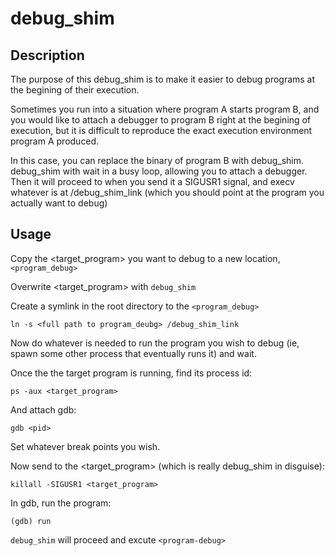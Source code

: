 # debug_shim


## Description

The purpose of this debug_shim is to make it easier to debug programs at the begining of their execution. 

Sometimes you run into a situation where program A starts program B, and you would like to attach a debugger to program B right at the begining of execution, but it is difficult to reproduce the exact execution environment program A produced.

In this case, you can replace the binary of program B with debug_shim. debug_shim with wait in a busy loop, allowing you to attach a debugger. Then it will proceed to when you send it a SIGUSR1 signal, and execv whatever is at /debug_shim_link (which you should point at the program you actually want to debug)


## Usage

Copy the <target_program> you want to debug to a new location, `<program_debug>`

Overwrite <target_program> with `debug_shim`

Create a symlink in the root directory to the `<program_debug>`

```
ln -s <full path to program_deubg> /debug_shim_link
```

Now do whatever is needed to run the program you wish to debug (ie, spawn some other process that eventually runs it) and wait.

Once the the target program is running, find its process id:

```
ps -aux <target_program>
```

And attach gdb:

```
gdb <pid>
```

Set whatever break points you wish.

Now send to the <target_program> (which is really debug_shim in disguise):

```
killall -SIGUSR1 <target_program>
```

In gdb, run the program:

```
(gdb) run
```

`debug_shim` will proceed and excute `<program-debug>`